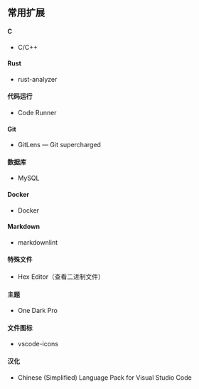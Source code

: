 ## 常用扩展

#### C

- C/C++

#### Rust

- rust-analyzer

#### 代码运行

- Code Runner

#### Git

- GitLens — Git supercharged

#### 数据库

- MySQL

#### Docker

- Docker

#### Markdown

- markdownlint

#### 特殊文件

- Hex Editor（查看二进制文件）

#### 主题

- One Dark Pro

#### 文件图标

- vscode-icons

#### 汉化

- Chinese (Simplified) Language Pack for Visual Studio Code

